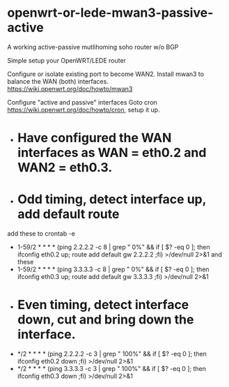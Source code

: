 # openwrt-or-lede-mwan3-passive-active
A working active-passive mutlihoming soho router w/o BGP

Simple setup your OpenWRT/LEDE router

Configure or isolate existing port to become WAN2.
Install mwan3 to balance the WAN (both) interfaces.
https://wiki.openwrt.org/doc/howto/mwan3

Configure "active and passive" interfaces
Goto cron https://wiki.openwrt.org/doc/howto/cron, setup it up.


- # Have configured the WAN interfaces as WAN = eth0.2 and WAN2 = eth0.3. 
- # Odd timing, detect interface up, add default route

 add these to crontab -e
- 1-59/2 * * * * (ping 2.2.2.2 -c 8 | grep " 0%" && if [ $? -eq 0 ]; then ifconfig eth0.2 up; route add default gw 2.2.2.2 ;fi) >/dev/null 2>&1
 and these
- 1-59/2 * * * * (ping 3.3.3.3 -c 8 | grep " 0%" && if [ $? -eq 0 ]; then ifconfig eth0.3 up; route add default gw 3.3.3.3 ;fi) >/dev/null 2>&1
- # Even timing, detect interface down, cut and bring down the interface.
- */2 * * * * (ping 2.2.2.2 -c 3 | grep " 100%" && if [ $? -eq 0 ]; then ifconfig eth0.2 down ;fi) >/dev/null 2>&1
- */2 * * * * (ping 3.3.3.3 -c 3 | grep " 100%" && if [ $? -eq 0 ]; then ifconfig eth0.3 down ;fi) >/dev/null 2>&1


